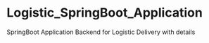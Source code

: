 # Logistic_SpringBoot_Application
SpringBoot Application Backend for Logistic Delivery with details
